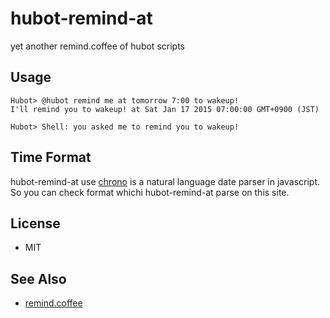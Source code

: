 # hubot-remind-at

yet another remind.coffee of hubot scripts

## Usage

```
Hubot> @hubot remind me at tomorrow 7:00 to wakeup!
I'll remind you to wakeup! at Sat Jan 17 2015 07:00:00 GMT+0900 (JST)
```

```
Hubot> Shell: you asked me to remind you to wakeup!
```

## Time Format

hubot-remind-at use [chrono](http://wanasit.github.io/pages/chrono/) is a natural language date parser in javascript.
So you can check format whichi hubot-remind-at parse on this site.

## License

* MIT

## See Also

* [remind.coffee](https://github.com/github/hubot-scripts/blob/master/src/scripts/remind.coffee)
